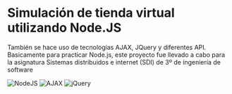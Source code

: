# Simulación de tienda virtual utilizando Node.JS

También se hace uso de tecnologías AJAX, JQuery y diferentes API. Basicamente para practicar Node.js, este proyecto fue llevado a cabo para la asignatura Sistemas distribuidos e internet (SDI) de 3º de ingeniería de software

![NodeJS](https://img.shields.io/badge/Node.js-339933?style=for-the-badge&logo=nodedotjs&logoColor=white)
![AJAX](https://img.shields.io/badge/AJAX-blue?style=for-the-badge)
![jQuery](https://img.shields.io/badge/jQuery-0769AD?style=for-the-badge&logo=jquery&logoColor=white)

